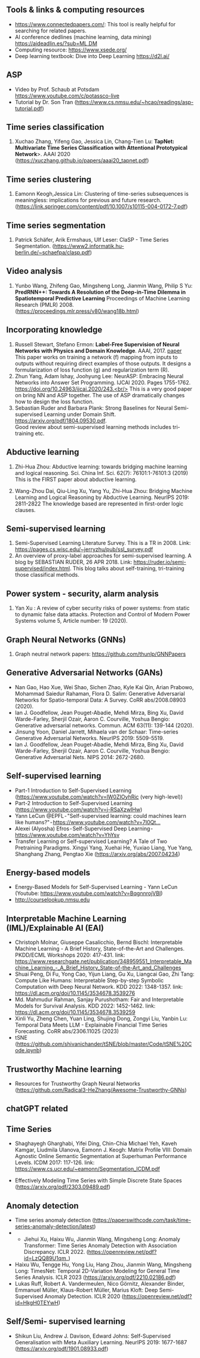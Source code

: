 
## Tools & links & computing resources
- https://www.connectedpapers.com/: This tool is really helpful for searching for related papers. 
- AI conference dedlines (machine learning, data mining) https://aideadlin.es/?sub=ML,DM
- Computing resource: https://www.xsede.org/
- Deep learning textbook: Dive into Deep Learning https://d2l.ai/

## ASP
- Video by Prof. Schaub at Potsdam https://www.youtube.com/c/potassco-live
- Tutorial by Dr. Son Tran (https://www.cs.nmsu.edu/~hcao/readings/asp-tutorial.pdf)

## Time series classification
1. Xuchao Zhang, Yifeng Gao, Jessica Lin, Chang-Tien Lu: <b>TapNet: Multivariate Time Series Classification with Attentional Prototypical Network</b>>. AAAI 2020 (https://xuczhang.github.io/papers/aaai20_tapnet.pdf)

## Time series clustering
1. Eamonn Keogh,Jessica Lin: Clustering of time-series subsequences is meaningless: implications for previous and future research.(https://link.springer.com/content/pdf/10.1007/s10115-004-0172-7.pdf) 

## Time series segmentation
1. Patrick Schäfer, Arik Ermshaus, Ulf Leser: ClaSP - Time Series Segmentation. (https://www2.informatik.hu-berlin.de/~schaefpa/clasp.pdf)

## Video analysis
1. Yunbo Wang, Zhifeng Gao, Mingsheng Long, Jianmin Wang, Philip S Yu: <b>PredRNN++: Towards A Resolution of the Deep-in-Time Dilemma in Spatiotemporal Predictive Learning</b> Proceedings of Machine Learning Research (PMLR) 2008. (https://proceedings.mlr.press/v80/wang18b.html)

## Incorporating knowledge
1. Russell Stewart, Stefano Ermon: <b>Label-Free Supervision of Neural Networks with Physics and Domain Knowledge</b>. AAAI, 2017. [paper](https://www.aaai.org/Conferences/AAAI/2017/PreliminaryPapers/12-Stewart-14967.pdf) </br> 
This paper works on training a network (f) mapping from inputs to outputs without requiring direct examples of those outputs. It designs a formularization of loss function (g) and regularization term (R). 
2. Zhun Yang, Adam Ishay, Joohyung Lee: NeurASP: Embracing Neural Networks into Answer Set Programming. IJCAI 2020. Pages 1755-1762. https://doi.org/10.24963/ijcai.2020/243.<br/> This is a very good paper on bring NN and ASP together. The use of ASP dramatically changes how to design the loss function. 
4. Sebastian Ruder and Barbara Plank: Strong Baselines for Neural Semi-supervised Learning under Domain Shift. https://arxiv.org/pdf/1804.09530.pdf. <br/>
Good review about semi-supervised learning methods includes tri-training etc.

## Abductive learning
1. Zhi-Hua Zhou: Abductive learning: towards bridging machine learning and logical reasoning. Sci. China Inf. Sci. 62(7): 76101:1-76101:3 (2019)
This is the FIRST paper about abductive learning.

2. 	Wang-Zhou Dai, Qiu-Ling Xu, Yang Yu, Zhi-Hua Zhou:
Bridging Machine Learning and Logical Reasoning by Abductive Learning. NeurIPS 2019: 2811-2822
The knowledge based are represented in first-order logic clauses. 

## Semi-supervised learning
1. Semi-Supervised Learning Literature Survey. This is a TR in 2008. Link: https://pages.cs.wisc.edu/~jerryzhu/pub/ssl_survey.pdf
2. An overview of proxy-label approaches for semi-supervised learning. A blog by SEBASTIAN RUDER, 26 APR 2018. Link: https://ruder.io/semi-supervised/index.html. This blog talks about self-training, tri-training those classifical methods. 

## Power system - security, alarm analysis
1. Yan Xu : A review of cyber security risks of power systems: from static to dynamic false data attacks. Protection and Control of Modern Power Systems volume 5, Article number: 19 (2020). 

## Graph Neural Networks (GNNs)
1. Graph neutral network papers:  https://github.com/thunlp/GNNPapers

## Generative Adversarial Networks (GANs)
- Nan Gao, Hao Xue, Wei Shao, Sichen Zhao, Kyle Kai Qin, Arian Prabowo, Mohammad Saiedur Rahaman, Flora D. Salim:
Generative Adversarial Networks for Spatio-temporal Data: A Survey. CoRR abs/2008.08903 (2020). 
- Ian J. Goodfellow, Jean Pouget-Abadie, Mehdi Mirza, Bing Xu, David Warde-Farley, Sherjil Ozair, Aaron C. Courville, Yoshua Bengio: Generative adversarial networks. Commun. ACM 63(11): 139-144 (2020). 
- Jinsung Yoon, Daniel Jarrett, Mihaela van der Schaar: Time-series Generative Adversarial Networks. NeurIPS 2019: 5509-5519. 
- Ian J. Goodfellow, Jean Pouget-Abadie, Mehdi Mirza, Bing Xu, David Warde-Farley, Sherjil Ozair, Aaron C. Courville, Yoshua Bengio: Generative Adversarial Nets. NIPS 2014: 2672-2680. 


## Self-supervised learning
- Part-1 Introduction to Self-Supervised Learning (https://www.youtube.com/watch?v=lW0ZIOyhRic (very high-level))
- Part-2 Introduction to Self-Supervised Learning (https://www.youtube.com/watch?v=j-RSaXzwIHw)
- Yann LeCun @EPFL - "Self-supervised learning: could machines learn like humans?" - https://www.youtube.com/watch?v=7I0Qt…
- Alexei (Alyosha) Efros - Self-Supervised Deep Learning - https://www.youtube.com/watch?v=YhYsv
- Transfer Learning or Self-supervised Learning? A Tale of Two Pretraining Paradigms. Xingyi Yang, Xuehai He, Yuxiao Liang, Yue Yang, Shanghang Zhang, Pengtao Xie (https://arxiv.org/abs/2007.04234) 

## Energy-based models
- Energy-Based Models for Self-Supervised Learning - Yann LeCun (Youtube: https://www.youtube.com/watch?v=BqgnnrojVBI)
- http://courselookup.nmsu.edu

## Interpretable Machine Learning (IML)/Explainable AI (EAI)
- Christoph Molnar, Giuseppe Casalicchio, Bernd Bischl: Interpretable Machine Learning - A Brief History, State-of-the-Art and Challenges. PKDD/ECML Workshops 2020: 417-431. link: https://www.researchgate.net/publication/348959551_Interpretable_Machine_Learning_-_A_Brief_History_State-of-the-Art_and_Challenges
- Shuai Peng, Di Fu, Yong Cao, Yijun Liang, Gu Xu, Liangcai Gao, Zhi Tang:
Compute Like Humans: Interpretable Step-by-step Symbolic Computation with Deep Neural Network. KDD 2022: 1348-1357. link: https://dl.acm.org/doi/10.1145/3534678.3539276
- Md. Mahmudur Rahman, Sanjay Purushotham: Fair and Interpretable Models for Survival Analysis. KDD 2022: 1452-1462. link: https://dl.acm.org/doi/10.1145/3534678.3539259
- Xinli Yu, Zheng Chen, Yuan Ling, Shujing Dong, Zongyi Liu, Yanbin Lu:
Temporal Data Meets LLM - Explainable Financial Time Series Forecasting. CoRR abs/2306.11025 (2023)
- tSNE (https://github.com/shivanichander/tSNE/blob/master/Code/tSNE%20Code.ipynb)

## Trustworthy Machine learning
- Resources for Trustworthy Graph Neural Networks (https://github.com/Radical3-HeZhang/Awesome-Trustworthy-GNNs)
  
## chatGPT related

## Time Series
- Shaghayegh Gharghabi, Yifei Ding, Chin-Chia Michael Yeh, Kaveh Kamgar, Liudmila Ulanova, Eamonn J. Keogh:
Matrix Profile VIII: Domain Agnostic Online Semantic Segmentation at Superhuman Performance Levels. ICDM 2017: 117-126. link: https://www.cs.ucr.edu/~eamonn/Segmentation_ICDM.pdf

- Effectively Modeling Time Series with Simple Discrete State Spaces (https://arxiv.org/pdf/2303.09489.pdf)

## Anomaly detection
-	Time series anomaly detection (https://paperswithcode.com/task/time-series-anomaly-detection/latest)
-	- Jiehui Xu, Haixu Wu, Jianmin Wang, Mingsheng Long: Anomaly Transformer: Time Series Anomaly Detection with Association Discrepancy. ICLR 2022. (https://openreview.net/pdf?id=LzQQ89U1qm_)
-	Haixu Wu, Tengge Hu, Yong Liu, Hang Zhou, Jianmin Wang, Mingsheng Long: TimesNet: Temporal 2D-Variation Modeling for General Time Series Analysis. ICLR 2023 (https://arxiv.org/pdf/2210.02186.pdf)
-	Lukas Ruff, Robert A. Vandermeulen, Nico Görnitz, Alexander Binder, Emmanuel Müller, Klaus-Robert Müller, Marius Kloft:
Deep Semi-Supervised Anomaly Detection. ICLR 2020 (https://openreview.net/pdf?id=HkgH0TEYwH)

## Self/Semi- supervised learning
- Shikun Liu, Andrew J. Davison, Edward Johns: Self-Supervised Generalisation with Meta Auxiliary Learning. NeurIPS 2019: 1677-1687 (https://arxiv.org/pdf/1901.08933.pdf)

 

